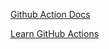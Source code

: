 [Github Action Docs](https://docs.github.com/actions)

[Learn GitHub Actions](https://docs.github.com/en/actions/learn-github-actions/understanding-github-actions)
